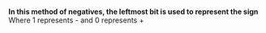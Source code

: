 **In this method of negatives, the leftmost bit is used to represent the sign**
Where 1 represents - and 0 represents +